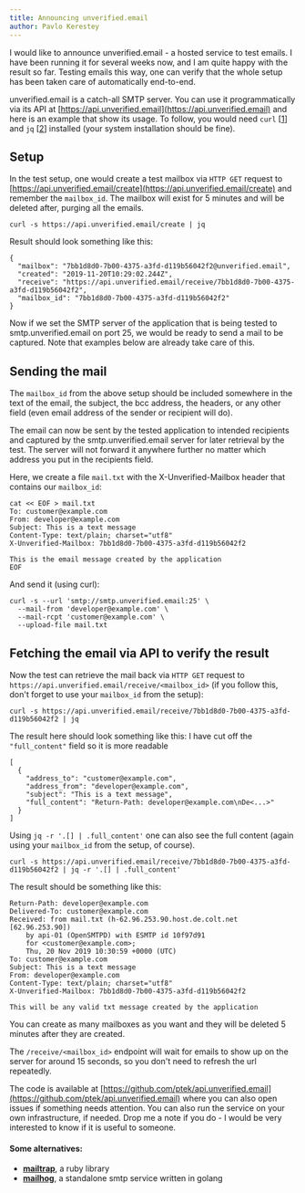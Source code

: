 ```yaml
---
title: Announcing unverified.email
author: Pavlo Kerestey
---
```


I would like to announce unverified.email - a hosted service to test emails. I
have been running it for several weeks now, and I am quite happy with the result
so far. Testing emails this way, one can verify that the whole setup has been
taken care of automatically end-to-end.

unverified.email is a catch-all SMTP server. You can use it programmatically via
its API at [https://api.unverified.email](https://api.unverified.email) and here
is an example that show its usage. To follow, you would need `curl` [[1]]
and `jq` [[2]] installed (your system installation should be fine).

## Setup

In the test setup, one would create a test mailbox via `HTTP GET` request to
[https://api.unverified.email/create](https://api.unverified.email/create) and
remember the `mailbox_id`. The mailbox will exist for 5 minutes and will be
deleted after, purging all the emails.

```
curl -s https://api.unverified.email/create | jq
```

Result should look something like this:

```
{
  "mailbox": "7bb1d8d0-7b00-4375-a3fd-d119b56042f2@unverified.email",
  "created": "2019-11-20T10:29:02.244Z",
  "receive": "https://api.unverified.email/receive/7bb1d8d0-7b00-4375-a3fd-d119b56042f2",
  "mailbox_id": "7bb1d8d0-7b00-4375-a3fd-d119b56042f2"
}
```

Now if we set the SMTP server of the application that is being tested to
smtp.unverified.email on port 25, we would be ready to send a mail to be
captured. Note that examples below are already take care of this.

## Sending the mail

The `mailbox_id` from the above setup should be included somewhere in the text
of the email, the subject, the bcc address, the headers, or any other field
(even email address of the sender or recipient will do).

The email can now be sent by the tested application to intended recipients and
captured by the smtp.unverified.email server for later retrieval by the test.
The server will not forward it anywhere further no matter which address you put
in the recipients field.

Here, we create a file `mail.txt` with the X-Unverified-Mailbox header that
contains our `mailbox_id`:

```
cat << EOF > mail.txt
To: customer@example.com
From: developer@example.com
Subject: This is a text message
Content-Type: text/plain; charset="utf8"
X-Unverified-Mailbox: 7bb1d8d0-7b00-4375-a3fd-d119b56042f2

This is the email message created by the application
EOF
```

And send it (using curl):

```
curl -s --url 'smtp://smtp.unverified.email:25' \
  --mail-from 'developer@example.com' \
  --mail-rcpt 'customer@example.com' \
  --upload-file mail.txt
```

## Fetching the email via API to verify the result

Now the test can retrieve the mail back via `HTTP GET` request to
`https://api.unverified.email/receive/<mailbox_id>` (if you follow this, don't
forget to use your `mailbox_id` from the setup):

```
curl -s https://api.unverified.email/receive/7bb1d8d0-7b00-4375-a3fd-d119b56042f2 | jq
```

The result here should look something like this: I have cut off the
`"full_content"` field so it is more readable

```
[
  {
    "address_to": "customer@example.com",
    "address_from": "developer@example.com",
    "subject": "This is a text message",
    "full_content": "Return-Path: developer@example.com\nDe<...>"
  }
]
```

Using `jq -r '.[] | .full_content'` one can also see the full content (again
using your `mailbox_id` from the setup, of course).

```
curl -s https://api.unverified.email/receive/7bb1d8d0-7b00-4375-a3fd-d119b56042f2 | jq -r '.[] | .full_content'
```

The result should be something like this:

```
Return-Path: developer@example.com
Delivered-To: customer@example.com
Received: from mail.txt (h-62.96.253.90.host.de.colt.net [62.96.253.90])
    by api-01 (OpenSMTPD) with ESMTP id 10f97d91
    for <customer@example.com>;
    Thu, 20 Nov 2019 10:30:59 +0000 (UTC)
To: customer@example.com
Subject: This is a text message
From: developer@example.com
Content-Type: text/plain; charset="utf8"
X-Unverified-Mailbox: 7bb1d8d0-7b00-4375-a3fd-d119b56042f2

This will be any valid txt message created by the application
```

You can create as many mailboxes as you want and they will be deleted 5
minutes after they are created.

The `/receive/<mailbox_id>` endpoint will wait for emails to show up on the
server for around 15 seconds, so you don't need to refresh the url repeatedly.

The code is available at
[https://github.com/ptek/api.unverified.email](https://github.com/ptek/api.unverified.email)
where you can also open issues if something needs attention. You can also run
the service on your own infrastructure, if needed. Drop me a note if you do -
I would be very interested to know if it is useful to someone.

#### Some alternatives:

- [**mailtrap**](https://rubygems.org/gems/mailtrap), a ruby library
- [**mailhog**](https://github.com/mailhog/MailHog), a standalone smtp service
  written in golang

[1]: https://curl.haxx.se/download.html
[2]: https://stedolan.github.io/jq/download/
